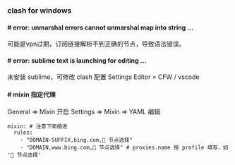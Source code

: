### clash for windows

#### # error: unmarshal errors cannot unmarshal map into string ...

可能是vpn过期，订阅链接解析不到正确的节点，导致语法错误。

#### # error: sublime text is launching for editing ...

未安装 sublime，可修改 clash 配置 Settings Editor = CFW / vscode

#### # mixin 指定代理

General => Mixin  开启
Settings => Mixin => YAML  编辑

```
mixin: # 注意下面缩进
  rules:
    - "DOMAIN-SUFFIX,bing.com,🚀 节点选择"
    - "DOMAIN,www.bing.com,🚀 节点选择" # proxies.name 按 profile 填写，如 '🚀 节点选择'
```
